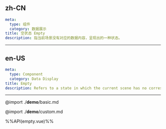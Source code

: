## zh-CN
```yaml
meta:
  type: 组件
  category: 数据展示
title: 空状态 Empty
description: 指当前场景没有对应的数据内容，呈现出的一种状态。
```
---
## en-US
```yaml
meta:
  type: Component
  category: Data Display
title: Empty
description: Refers to a state in which the current scene has no corresponding data content.
```
---

@import ./__demo__/basic.md

@import ./__demo__/custom.md

%%API(empty.vue)%%
